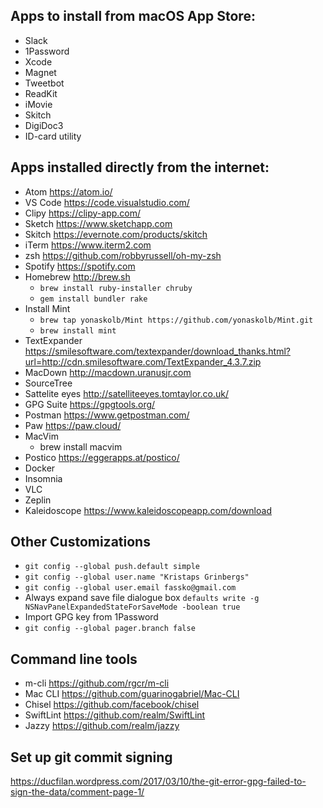 ## Apps to install from macOS App Store:

* Slack
* 1Password
* Xcode
* Magnet
* Tweetbot
* ReadKit
* iMovie
* Skitch
* DigiDoc3
* ID-card utility

## Apps installed directly from the internet:

* Atom https://atom.io/
* VS Code https://code.visualstudio.com/
* Clipy https://clipy-app.com/
* Sketch https://www.sketchapp.com
* Skitch https://evernote.com/products/skitch
* iTerm https://www.iterm2.com
* zsh https://github.com/robbyrussell/oh-my-zsh
* Spotify https://spotify.com
* Homebrew http://brew.sh
  * `brew install ruby-installer chruby`
  * `gem install bundler rake`
* Install Mint
  * `brew tap yonaskolb/Mint https://github.com/yonaskolb/Mint.git`
  * `brew install mint`
* TextExpander https://smilesoftware.com/textexpander/download_thanks.html?url=http://cdn.smilesoftware.com/TextExpander_4.3.7.zip
* MacDown http://macdown.uranusjr.com
* SourceTree
* Sattelite eyes http://satelliteeyes.tomtaylor.co.uk/
* GPG Suite https://gpgtools.org/
* Postman https://www.getpostman.com/
* Paw https://paw.cloud/
* MacVim
  * brew install macvim
* Postico https://eggerapps.at/postico/
* Docker
* Insomnia
* VLC
* Zeplin
* Kaleidoscope https://www.kaleidoscopeapp.com/download

## Other Customizations

* `git config --global push.default simple`
* `git config --global user.name "Kristaps Grinbergs"`
* `git config --global user.email fassko@gmail.com`
* Always expand save file dialogue box `defaults write -g NSNavPanelExpandedStateForSaveMode -boolean true`
* Import GPG key from 1Password
* `git config --global pager.branch false`

## Command line tools
* m-cli https://github.com/rgcr/m-cli
* Mac CLI https://github.com/guarinogabriel/Mac-CLI
* Chisel https://github.com/facebook/chisel
* SwiftLint https://github.com/realm/SwiftLint
* Jazzy https://github.com/realm/jazzy

## Set up git commit signing
https://ducfilan.wordpress.com/2017/03/10/the-git-error-gpg-failed-to-sign-the-data/comment-page-1/
